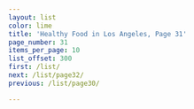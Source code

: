 ```yaml
---
layout: list
color: lime
title: 'Healthy Food in Los Angeles, Page 31'
page_number: 31
items_per_page: 10
list_offset: 300
first: /list/
next: /list/page32/
previous: /list/page30/

---
```

